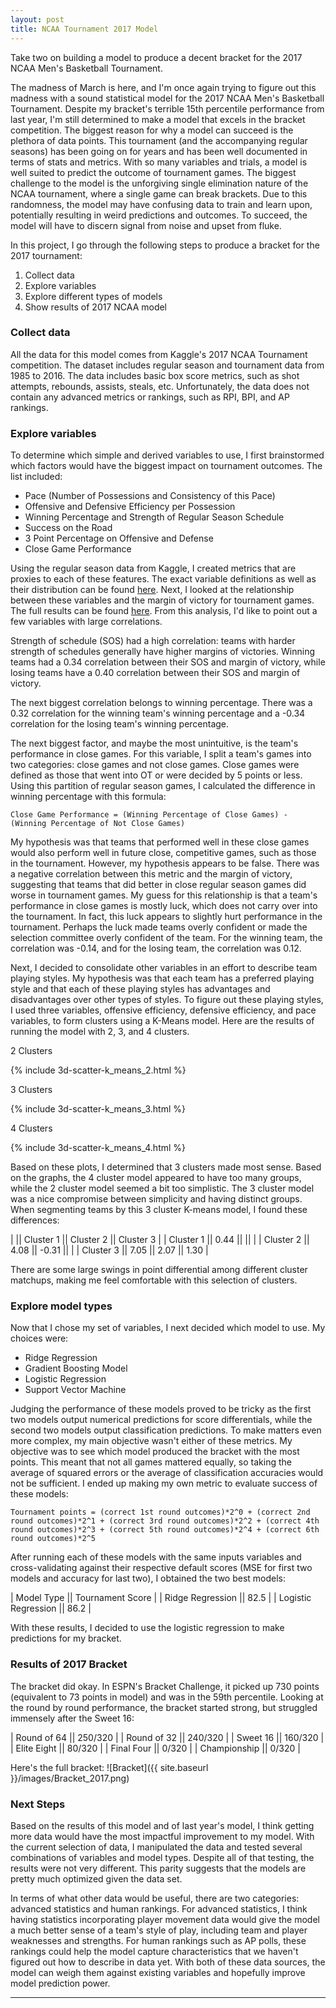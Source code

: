 ```yaml
---
layout: post
title: NCAA Tournament 2017 Model
---
```


Take two on building a model to produce a decent bracket for the 2017 NCAA Men's Basketball Tournament.

The madness of March is here, and I'm once again trying to figure out this madness with a sound statistical model for the 2017 NCAA Men's Basketball Tournament.  Despite my bracket's terrible 15th percentile performance from last year, I'm still determined to make a model that excels in the bracket competition.  The biggest reason for why a model can succeed is the plethora of data points.  This tournament (and the accompanying regular seasons) has been going on for years and has been well documented in terms of stats and metrics.  With so many variables and trials, a model is well suited to predict the outcome of tournament games.  The biggest challenge to the model is the unforgiving single elimination nature of the NCAA tournament, where a single game can break brackets.  Due to this randomness, the model may have confusing data to train and learn upon, potentially resulting in weird predictions and outcomes.  To succeed, the model will have to discern signal from noise and upset from fluke.  

In this project, I go through the following steps to produce a bracket for the 2017 tournament:

1. Collect data
2. Explore variables
3. Explore different types of models
4. Show results of 2017 NCAA model

### Collect data
All the data for this model comes from Kaggle's 2017 NCAA Tournament competition.  The dataset includes regular season and tournament data from 1985 to 2016.  The data includes basic box score metrics, such as shot attempts, rebounds, assists, steals, etc.  Unfortunately, the data does not contain any advanced metrics or rankings, such as RPI, BPI, and AP rankings.

### Explore variables
To determine which simple and derived variables to use, I first brainstormed which factors would have the biggest impact on tournament outcomes.  The list included:

- Pace (Number of Possessions and Consistency of this Pace)
- Offensive and Defensive Efficiency per Possession
- Winning Percentage and Strength of Regular Season Schedule
- Success on the Road
- 3 Point Percentage on Offensive and Defense
- Close Game Performance

Using the regular season data from Kaggle, I created metrics that are proxies to each of these features.  The exact variable definitions as well as their distribution can be found [here](https://github.com/mprego/NCAA_2017/blob/master/notebooks/Variable%20Exploration%20V1.ipynb).  Next, I looked at the relationship between these variables and the margin of victory for tournament games.  The full results can be found [here](https://github.com/mprego/NCAA_2017/blob/master/notebooks/Variables%20vs%20Outcome%20V1.ipynb).  From this analysis, I'd like to point out a few variables with large correlations.

Strength of schedule (SOS) had a high correlation: teams with harder strength of schedules generally have higher margins of victories.  Winning teams had a 0.34 correlation between their SOS and margin of victory, while losing teams have a 0.40 correlation between their SOS and margin of victory.  

The next biggest correlation belongs to winning percentage.  There was a 0.32 correlation for the winning team's winning percentage and a -0.34 correlation for the losing team's winning percentage.  

The next biggest factor, and maybe the most unintuitive, is the team's performance in close games.  For this variable, I split a team's games into two categories: close games and not close games.  Close games were defined as those that went into OT or were decided by 5 points or less.  Using this partition of regular season games, I calculated the difference in winning percentage with this formula:

~~~~
Close Game Performance = (Winning Percentage of Close Games) - (Winning Percentage of Not Close Games)
~~~~

My hypothesis was that teams that performed well in these close games would also perform well in future close, competitive games, such as those in the tournament.  However, my hypothesis appears to be false.  There was a negative correlation between this metric and the margin of victory, suggesting that teams that did better in close regular season games did worse in tournament games.  My guess for this relationship is that a team's performance in close games is mostly luck, which does not carry over into the tournament.  In fact, this luck appears to slightly hurt performance in the tournament.  Perhaps the luck made teams overly confident or made the selection committee overly confident of the team.  For the winning team, the correlation was -0.14, and for the losing team, the correlation was 0.12.

Next, I decided to consolidate other variables in an effort to describe team playing styles.  My hypothesis was that each team has a preferred playing style and that each of these playing styles has advantages and disadvantages over other types of styles.  To figure out these playing styles, I used three variables, offensive efficiency, defensive efficiency, and pace variables, to form clusters using a K-Means model.  Here are the results of running the model with 2, 3, and 4 clusters.

2 Clusters

{% include 3d-scatter-k_means_2.html %}

3 Clusters

{% include 3d-scatter-k_means_3.html %}

4 Clusters

{% include 3d-scatter-k_means_4.html %}

Based on these plots, I determined that 3 clusters made most sense.  Based on the graphs, the 4 cluster model appeared to have too many groups, while the 2 cluster model seemed a bit too simplistic.  The 3 cluster model was a nice compromise between simplicity and having distinct groups.  When segmenting teams by this 3 cluster K-means model, I found these differences:

| || Cluster 1 || Cluster 2 || Cluster 3 |
| Cluster 1 || 0.44 ||  ||  |
| Cluster 2 || 4.08 || -0.31 ||  |
| Cluster 3 || 7.05 || 2.07 || 1.30 |

There are some large swings in point differential among different cluster matchups, making me feel comfortable with this selection of clusters.

### Explore model types
Now that I chose my set of variables, I next decided which model to use.  My choices were:

- Ridge Regression
- Gradient Boosting Model
- Logistic Regression
- Support Vector Machine

Judging the performance of these models proved to be tricky as the first two models output numerical predictions for score differentials, while the second two models output classification predictions.  To make matters even more complex, my main objective wasn't either of these metrics.  My objective was to see which model produced the bracket with the most points.  This meant that not all games mattered equally, so taking the average of squared errors or the average of classification accuracies would not be sufficient.  I ended up making my own metric to evaluate success of these models:

~~~~
Tournament points = (correct 1st round outcomes)*2^0 + (correct 2nd round outcomes)*2^1 + (correct 3rd round outcomes)*2^2 + (correct 4th round outcomes)*2^3 + (correct 5th round outcomes)*2^4 + (correct 6th round outcomes)*2^5
~~~~

After running each of these models with the same inputs variables and cross-validating against their respective default scores (MSE for first two models and accuracy for last two), I obtained the two best models:

| Model Type || Tournament Score |
| Ridge Regression || 82.5 |
| Logistic Regression || 86.2 |

With these results, I decided to use the logistic regression to make predictions for my bracket.

### Results of 2017 Bracket
The bracket did okay.  In ESPN's Bracket Challenge, it picked up 730 points (equivalent to 73 points in model) and was in the 59th percentile.  Looking at the round by round performance, the bracket started strong, but struggled immensely after the Sweet 16:

| Round of 64 || 250/320 |
| Round of 32 || 240/320 |
| Sweet 16 || 160/320 |
| Elite Eight || 80/320 |
| Final Four || 0/320 |
| Championship || 0/320 |

Here's the full bracket: ![Bracket]({{ site.baseurl }}/images/Bracket_2017.png)

### Next Steps
Based on the results of this model and of last year's model, I think getting more data would have the most impactful improvement to my model.  With the current selection of data, I manipulated the data and tested several combinations of variables and model types.  Despite all of that testing, the results were not very different.  This parity suggests that the models are pretty much optimized given the data set.  

In terms of what other data would be useful, there are two categories: advanced statistics and human rankings.  For advanced statistics, I think having statistics incorporating player movement data would give the model a much better sense of a team's style of play, including team and player weaknesses and strengths.  For  human rankings such as AP polls, these rankings could help the model capture characteristics that we haven't figured out how to describe in data yet.  With both of these data sources, the model can weigh them against existing variables and hopefully improve model prediction power.


****

